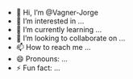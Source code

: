 - 👋 Hi, I’m @Vagner-Jorge
- 👀 I’m interested in ...
- 🌱 I’m currently learning ...
- 💞️ I’m looking to collaborate on ...
- 📫 How to reach me ...
- 😄 Pronouns: ...
- ⚡ Fun fact: ...

<!---
Vagner-Jorge/Vagner-Jorge is a ✨ special ✨ repository because its `README.md` (this file) appears on your GitHub profile.
You can click the Preview link to take a look at your changes.
--->
